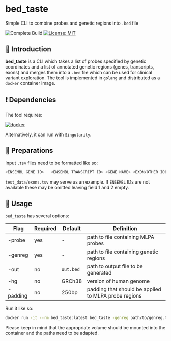 # bed_taste

Simple CLI to combine probes and genetic regions into `.bed` file

![Complete Build](https://github.com/marrip/bed_taste/actions/workflows/main.yaml/badge.svg)
[![License: MIT](https://img.shields.io/badge/License-MIT-yellow.svg)](https://opensource.org/licenses/MIT)

## :speech_balloon: Introduction

**bed_taste** is a CLI which takes a list of probes specified by genetic coordinates
and a list of annotated genetic regions (genes, transcripts, exons) and merges them
into a `.bed` file which can be used for clinical variant exploration. The tool
is implemented in `golang` and distributed as a `docker` container image.

## :heavy_exclamation_mark: Dependencies

The tool requires:

[![docker](https://img.shields.io/badge/docker-20.10.0-blue)](https://docs.docker.com/)

Alternatively, it can run with `Singularity`.

## :school_satchel: Preparations

Input `.tsv` files need to be formatted like so:

```bash
<ENSEMBL GENE ID>	<ENSEMBL TRANSCRIPT ID>	<GENE NAME>	<EXON/OTHER IDENTIFIER>	<CHROMOSOME>	<START>	<STOP>
```

`test_data/exons.tsv` may serve as an example. If `ENSEMBL` IDs are not available
these may be omitted leaving field 1 and 2 empty. 

## :rocket: Usage

`bed_taste` has several options:

Flag | Required | Default | Definition
--- | --- | --- | ---
-probe | yes | - | path to file containing MLPA probes
-genreg | yes | - | path to file containing genetic regions
-out | no | `out.bed` | path to output file to be generated
-hg | no | GRCh38 | version of human genome
-padding | no | 250bp | padding that should be applied to MLPA probe regions

Run it like so:

```bash
docker run -it --rm bed_taste:latest bed_taste -genreg path/to/genreg.tsv -probe path/to/probes.tsv
```

Please keep in mind that the appropriate volume should be mounted into the container
and the paths need to be adapted.
